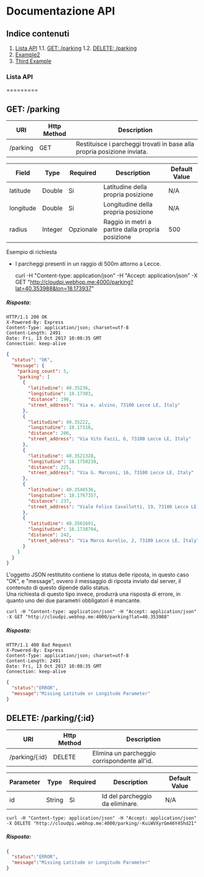 # **Documentazione API**

## Indice contenuti
1. [Lista API](#lista-api)
    1.1. [GET: /parking](#get-parking)
    1.2. [DELETE: /parking](#delete-parkingid)
2. [Example2](#example2)
3. [Third Example](#third-example)

### Lista API
=========

GET: /parking
--------

| URI | Http Method  | Description                                                             |
|-------------|----------|-------------------------------------------------------------------------|
| /parking         | GET | Restituisce i parcheggi trovati in base alla propria posizione inviata. |

| Field     | Type    | Required  | Description                                       | Default Value |
|-----------|---------|-----------|---------------------------------------------------|---------------|
| latitude  | Double  | Si        | Latitudine della propria posizione                | N/A           |
| longitude | Double  | Si        | Longitudine della propria posizione               | N/A           |
| radius    | Integer | Opzionale | Raggio in metri a partire dalla propria posizione | 500          |

Esempio di richiesta <br>
- I parcheggi presenti in un raggio di 500m attorno a Lecce.

    curl -H "Content-type: application/json" -H "Accept: application/json" -X GET "http://cloudpi.webhop.me:4000/parking?lat=40.353988&lon=18.173937"

##### Risposta:

    HTTP/1.1 200 OK
    X-Powered-By: Express
    Content-Type: application/json; charset=utf-8
    Content-Length: 2491
    Date: Fri, 13 Oct 2017 10:08:35 GMT
    Connection: keep-alive
    

````json
{
  "status": "OK",
  "message": {
    "parking_count": 5,
    "parking": [
      {
        "latitudine": 40.35236,
        "longitudine": 18.17303,
        "distance": 196,
        "street_address": "Via e. alvino, 73100 Lecce LE, Italy"
      },
      {
        "latitudine": 40.35222,
        "longitudine": 18.17318,
        "distance": 206,
        "street_address": "Via Vito Fazzi, 6, 73100 Lecce LE, Italy"
      },
      {
        "latitudine": 40.3521328,
        "longitudine": 18.1750238,
        "distance": 225,
        "street_address": "Via G. Marconi, 16, 73100 Lecce LE, Italy"
      },
      {
        "latitudine": 40.3540536,
        "longitudine": 18.1767357,
        "distance": 237,
        "street_address": "Viale Felice Cavallotti, 19, 73100 Lecce LE, Italy"
      },
      {
        "latitudine": 40.3561691,
        "longitudine": 18.1738794,
        "distance": 242,
        "street_address": "Via Marco Aurelio, 2, 73100 Lecce LE, Italy"
      }
    ]
  }
}
````

L'oggetto JSON restitutito contiene lo status delle riposta, in questo caso "OK", e "message", ovvero il messaggio di riposta inviato dal server, il contenuto di questo dipende dallo status.<br>
Una richiesta di questo tipo invece, produrrà una risposta di errore, in quanto uno dei due parametri obbligatori è mancante.
````
curl -H "Content-type: application/json" -H "Accept: application/json" -X GET "http://cloudpi.webhop.me:4000/parking?lat=40.353988"
````

##### Risposta:

````
HTTP/1.1 400 Bad Request
X-Powered-By: Express
Content-Type: application/json; charset=utf-8
Content-Length: 2491
Date: Fri, 13 Oct 2017 10:08:35 GMT
Connection: keep-alive
````

````json
{
  "status":"ERROR",
  "message":"Missing Latitude or Longitude Parameter"
}
````


DELETE: /parking/{:id}
--------
| URI | Http Method  | Description                                                             |
|-------------|----------|-------------------------------------------------------------------------|
| /parking/\{:id\}         | DELETE | Elimina un parcheggio corrispondente all'id. |

| Parameter    | Type    | Required  | Description                                       | Default Value |
|-----------|---------|-----------|---------------------------------------------------|---------------|
| id  | String  | Si        | Id del parcheggio da eliminare.                | N/A           |

````
curl -H "Content-type: application/json" -H "Accept: application/json" -X DELETE "http://cloudpi.webhop.me:4000/parking/-KuiWVXyrGm46Y45hd21"
````

##### Risposta:
````json
{
  "status":"ERROR",
  "message":"Missing Latitude or Longitude Parameter"
}
````
